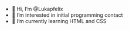 - 👋 Hi, I’m @Lukapfelix
- 👀 I’m interested in initial programming contact
- 🌱 I’m currently learning HTML and CSS
<!-- - 💞️ I’m looking to collaborate on nothing on this moment, just observe 😞
- 📫 How to reach me : send email to luciana.felix@escola.pr.gov.br

<!---
Lukapfelix/Lukapfelix is a ✨ special ✨ repository because its `README.md` (this file) appears on your GitHub profile.
You can click the Preview link to take a look at your changes.
--->
